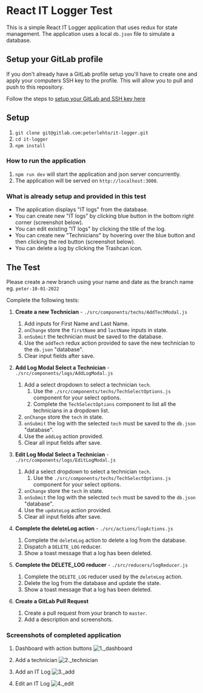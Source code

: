 # React IT Logger Test

This is a simple React IT Logger application that uses redux for state management. The application uses a local `db.json` file to simulate a database.

## Setup your GitLab profile

If you don't already have a GitLab profile setup you'll have to create one and apply your computers SSH key to the profile. This will allow you to pull and push to this repository.

Follow the steps to [setup your GitLab and SSH key here](https://subscription.packtpub.com/book/application_development/9781783986842/2/ch02lvl1sec20/adding-your-ssh-key-to-gitlab)

## Setup

1. `git clone git@gitlab.com:peterlehto/it-logger.git`
2. `cd it-logger`
3. `npm install`

### How to run the application

1. `npm run dev` will start the application and json server concurrently.
2. The application will be served on `http://localhost:3000`.

### What is already setup and provided in this test

- The application displays "IT logs" from the database.
- You can create new "IT logs" by clicking blue button in the bottom right corner (screenshot below).
- You can edit existing "IT logs" by clicking the title of the log.
- You can create new "Technicians" by hovering over the blue button and then clicking the red button (screenshot below).
- You can delete a log by clicking the Trashcan icon.

## The Test

Please create a new branch using your name and date as the branch name eg. `peter-10-01-2022`

Complete the following tests:

1. **Create a new Technician** - `./src/components/techs/AddTechModal.js`

   1. Add inputs for First Name and Last Name.
   2. `onChange` store the `firstName` and `lastName` inputs in state.
   3. `onSubmit` the technician must be saved to the database.
   4. Use the `addTech` redux action provided to save the new technician to the `db.json` "database".
   5. Clear input fields after save.

2. **Add Log Modal Select a Technician** - `./src/components/logs/AddLogModal.js`

   1. Add a select dropdown to select a technician `tech`.
      1. Use the `./src/components/techs/TechSelectOptions.js` component for your select options.
      2. Complete the `TechSelectOptions` component to list all the technicians in a dropdown list.
   2. `onChange` store the `tech` in state.
   3. `onSubmit` the log with the selected `tech` must be saved to the `db.json` "database".
   4. Use the `addLog` action provided.
   5. Clear all input fields after save.

3. **Edit Log Modal Select a Technician** - `./src/components/logs/EditLogModal.js`

   1. Add a select dropdown to select a technician `tech`.
      1. Use the `./src/components/techs/TechSelectOptions.js` component for your select options.
   2. `onChange` store the `tech` in state.
   3. `onSubmit` the log with the selected `tech` must be saved to the `db.json` "database".
   4. Use the `updateLog` action provided.
   5. Clear all input fields after save.

4. **Complete the deleteLog action** - `./src/actions/logActions.js`

   1. Complete the `deleteLog` action to delete a log from the database.
   2. Dispatch a `DELETE_LOG` reducer.
   3. Show a toast message that a log has been deleted.

5. **Complete the DELETE_LOG reducer** - `./src/reducers/logReducer.js`

   1. Complete the `DELETE_LOG` reducer used by the `deleteLog` action.
   2. Delete the log from the database and update the state.
   3. Show a toast message that a log has been deleted.

6. **Create a GitLab Pull Request**
   1. Create a pull request from your branch to `master`.
   2. Add a description and screenshots.

### Screenshots of completed application

1. Dashboard with action buttons
   ![1._dashboard](https://gitlab.com/node-space/frontend/coindirect-merchant-portal/uploads/c0442a3585305a901a3c5b3c285e80ea/1._dashboard.png)

2. Add a technician
   ![2._technician](https://gitlab.com/node-space/frontend/coindirect-merchant-portal/uploads/20a5cb9e05f5bea1a08a210eaa9e8271/2._technician.png)

3. Add an IT Log
   ![3._add](https://gitlab.com/node-space/frontend/coindirect-merchant-portal/uploads/a4bb79ab3e989e1ed96fc22fb6924284/3._add.png)

4. Edit an IT Log
   ![4._edit](https://gitlab.com/node-space/frontend/coindirect-merchant-portal/uploads/5f4ca51c00aa9a841e5583277d0f963f/4._edit.png)
